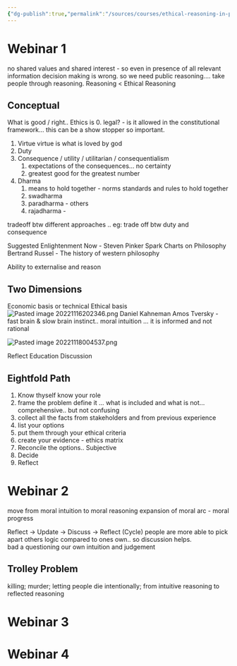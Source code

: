 ```yaml
---
{"dg-publish":true,"permalink":"/sources/courses/ethical-reasoning-in-public-policy/"}
---
```



# Webinar 1
no shared values and shared interest - so even in presence of all relevant information decision making is wrong. 
so we need public reasoning…. take people through reasoning.
Reasoning < Ethical Reasoning 

## Conceptual
What is good / right.. 
Ethics is
0. legal? - is it allowed in the constitutional framework… this can be a show stopper so important. 
1. Virtue
	virtue is what is loved by god 
2. Duty
3. Consequence / utility / utilitarian / consequentialism 
	1. expectations of the consequences… no certainty 
	2. greatest good for the greatest number
4. Dharma
	1. means to hold together - norms standards and rules to hold together
	2. swadharma
	3. paradharma - others
	4. rajadharma - 

tradeoff btw different approaches .. eg: trade off btw duty and consequence 

Suggested
Enlightenment Now - Steven Pinker
Spark Charts on Philosophy
Bertrand Russel - The history of western philosophy

Ability to externalise and reason 

## Two Dimensions
Economic basis or technical 
Ethical basis 
![Pasted image 20221116202346.png](/img/user/Images/Pasted%20image%2020221116202346.png)
Daniel Kahneman Amos Tversky - fast brain & slow brain
instinct.. moral intuition … it is informed and not rational 

![Pasted image 20221118004537.png](/img/user/Images/Pasted%20image%2020221118004537.png)

Reflect
Education
Discussion

## Eightfold Path
1. Know thyself 
	know your role 
2. frame the problem
	define it … what is included and what is not… comprehensive.. but not confusing 
3. collect all the facts from stakeholders and from previous experience
4. list your options 
5. put them through your ethical criteria 
6. create your evidence - ethics matrix 
7. Reconcile the options.. Subjective  
8. Decide
9. Reflect

# Webinar 2
move from moral intuition to moral reasoning 
expansion of moral arc - moral progress 

Reflect → Update → Discuss → Reflect (Cycle)
people are more able to pick apart others logic compared to ones own.. so discussion helps.  
bad a questioning our own intuition and judgement 
## Trolley Problem
  
killing; murder; letting people die intentionally;
from intuitive reasoning to reflected reasoning  

# Webinar 3

# Webinar 4
